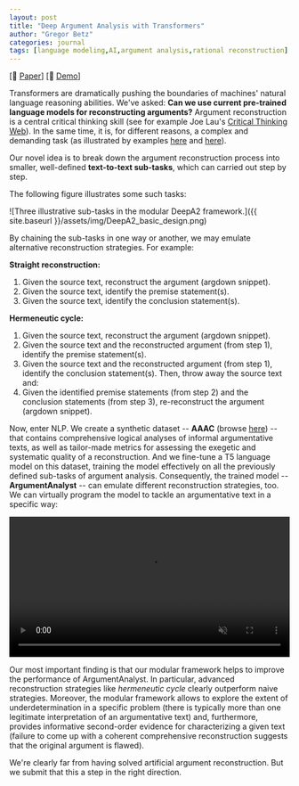 ```yaml
---
layout: post
title: "Deep Argument Analysis with Transformers"
author: "Gregor Betz"
categories: journal
tags: [language modeling,AI,argument analysis,rational reconstruction]
---
```


[📝 [Paper](https://arxiv.org/abs/2110.01509)] [🤗 [Demo](https://huggingface.co/spaces/debatelab/deepa2-demo)]

Transformers are dramatically pushing the boundaries of machines' natural language reasoning abilities. We've asked: **Can we use current pre-trained language models for reconstructing arguments?** Argument reconstruction is a central critical thinking skill (see for example Joe Lau's [Critical Thinking Web](https://philosophy.hku.hk/think/)). In the same time, it is, for different reasons, a complex and demanding task (as illustrated by examples [here](https://argdown.org/guide/a-first-example.html) and [here](https://argumentationsanalyse.online/)). 

Our novel idea is to break down the argument reconstruction process into smaller, well-defined **text-to-text sub-tasks**, which can carried out step by step. 

The following figure illustrates some such tasks:

![Three illustrative sub-tasks in the modular DeepA2 framework.]({{ site.baseurl }}/assets/img/DeepA2_basic_design.png)

By chaining the sub-tasks in one way or another, we may emulate alternative reconstruction strategies. For example:

**Straight reconstruction:**

1. Given the source text, reconstruct the argument (argdown snippet).
2. Given the source text, identify the premise statement(s).
3. Given the source text, identify the conclusion statement(s).

**Hermeneutic cycle:**

1. Given the source text, reconstruct the argument (argdown snippet).
2. Given the source text and the reconstructed argument (from step 1), identify the premise statement(s).
3. Given the source text and the reconstructed argument (from step 1), identify the conclusion statement(s). Then, throw away the source text and:
4. Given the identified premise statements (from step 2) and the conclusion statements (from step 3), re-reconstruct the argument (argdown snippet). 

Now, enter NLP. We create a synthetic dataset -- **AAAC** (browse [here](https://huggingface.co/datasets/debatelab/aaac)) -- that contains comprehensive logical analyses of informal argumentative texts, as well as tailor-made metrics for assessing the exegetic and systematic quality of a reconstruction. And we fine-tune a T5 language model on this dataset, training the model effectively on all the previously defined sub-tasks of argument analysis. Consequently, the trained model -- **ArgumentAnalyst** -- can emulate different reconstruction strategies, too. We can virtually program the model to tackle an argumentative text in a specific way:

<div style="width: 100%;">
<video muted autoplay controls style="width: 100%;">
    <source src="{{ site.baseur }}/assets/video/01_argumentanalyst_demo.mp4" type="video/mp4">
</video>
</div>


Our most important finding is that our modular framework helps to improve the performance of ArgumentAnalyst. In particular, advanced reconstruction strategies like *hermeneutic cycle* clearly outperform naive strategies. Moreover, the modular framework allows to explore the extent of underdetermination in a specific problem (there is typically more than one legitimate interpretation of an argumentative text) and, furthermore, provides informative second-order evidence for characterizing a given text (failure to come up with a coherent comprehensive reconstruction suggests that the original argument is flawed). 

We're clearly far from having solved artificial argument reconstruction. But we submit that this a step in the right direction.


